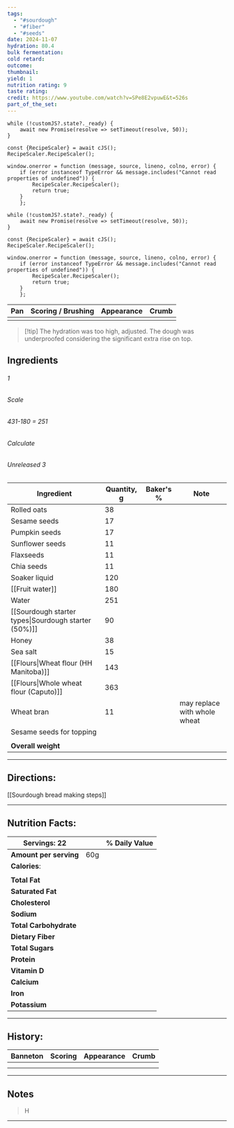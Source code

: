 ```yaml
---
tags:
  - "#sourdough"
  - "#fiber"
  - "#seeds"
date: 2024-11-07
hydration: 80.4
bulk fermentation: 
cold retard: 
outcome: 
thumbnail: 
yield: 1
nutrition rating: 9
taste rating: 
credit: https://www.youtube.com/watch?v=SPe8E2vpuwE&t=526s
part_of_the_set:
---
```

```dataviewjs
while (!customJS?.state?._ready) { 
	await new Promise(resolve => setTimeout(resolve, 50)); 
} 

const {RecipeScaler} = await cJS();
RecipeScaler.RecipeScaler();

window.onerror = function (message, source, lineno, colno, error) {
	if (error instanceof TypeError && message.includes("Cannot read properties of undefined")) {
		RecipeScaler.RecipeScaler();
		return true;
	}
    };

```
```dataviewjs
while (!customJS?.state?._ready) { 
	await new Promise(resolve => setTimeout(resolve, 50)); 
} 

const {RecipeScaler} = await cJS();
RecipeScaler.RecipeScaler();

window.onerror = function (message, source, lineno, colno, error) {
	if (error instanceof TypeError && message.includes("Cannot read properties of undefined")) {
		RecipeScaler.RecipeScaler();
		return true;
	}
    };
```

| Pan   | Scoring / Brushing | Appearance | Crumb |
| ----- | ------------------ | ---------- | ----- |
| ![]() | ![]()              | ![]()      | ![]() |

> [!tip] The hydration was too high, adjusted. The dough was underproofed considering the significant extra rise on top.
## Ingredients

###### 1
###### Scale
###### 431-180 = 251
###### Calculate
###### Unreleased 3

| Ingredient                                           | Quantity, g | Baker's % | Note                         |
| ---------------------------------------------------- | ----------- | --------- | ---------------------------- |
| Rolled oats                                          | 38          |           |                              |
| Sesame seeds                                         | 17          |           |                              |
| Pumpkin seeds                                        | 17          |           |                              |
| Sunflower seeds                                      | 11          |           |                              |
| Flaxseeds                                            | 11          |           |                              |
| Chia seeds                                           | 11          |           |                              |
| Soaker liquid                                        | 120         |           |                              |
| [[Fruit water]]                                      | 180         |           |                              |
| Water                                                | 251         |           |                              |
| [[Sourdough starter types\|Sourdough starter (50%)]] | 90          |           |                              |
| Honey                                                | 38          |           |                              |
| Sea salt                                             | 15          |           |                              |
| [[Flours\|Wheat flour (HH Manitoba)]]                | 143         |           |                              |
| [[Flours\|Whole wheat flour (Caputo)]]               | 363         |           |                              |
| Wheat bran                                           | 11          |           | may replace with whole wheat |
| Sesame seeds for topping                             |             |           |                              |
|                                                      |             |           |                              |
| **Overall weight**                                   |             |           |                              |




---
## Directions:


[[Sourdough bread making steps]]



---
## Nutrition Facts:

| **Servings:** 22       |       | % Daily Value |
| ---------------------- | ----- | ------------- |
| **Amount per serving** | 60g   |               |
| **Calories**:          |       |               |
|                        |       |               |
| **Total Fat**          |       |               |
| **Saturated Fat**      |       |               |
| **Cholesterol**        |       |               |
| **Sodium**             |       |               |
| **Total Carbohydrate** |       |               |
| **Dietary Fiber**      |       |               |
| **Total Sugars**       |       |               |
| **Protein**            |       |               |
| **Vitamin D**          |       |               |
| **Calcium**            |       |               |
| **Iron**               |       |               |
| **Potassium**          |       |               |

---
## History:

| Banneton | Scoring | Appearance | Crumb |
| -------- | ------- | ---------- | ----- |
|          |         |            |       |
|          |         |            |       |

---
## Notes

> H

---



